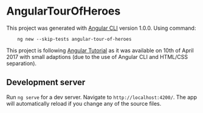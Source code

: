 # AngularTourOfHeroes

This project was generated with [Angular CLI](https://github.com/angular/angular-cli) version 1.0.0.
Using command:

        ng new --skip-tests angular-tour-of-heroes

This project is following [Angular Tutorial](https://angular.io/docs/ts/latest/tutorial/) as it was available on 10th of April 2017 with small adaptions (due to the use of Angular CLI and HTML/CSS separation).

## Development server

Run `ng serve` for a dev server. Navigate to `http://localhost:4200/`. The app will automatically reload if you change any of the source files.
